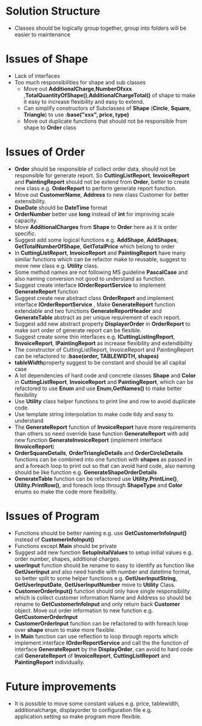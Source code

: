 ﻿# Solution Structure

 - Classes should be logically group together, group into folders will be easier to maintenance

# Issues of Shape

 - Lack of interfaces
 - Too much responsibilities for shape and sub classes
	 - Move out **AdditionalCharge**,**NumberOfxxx** ,**TotalQuantityOfShape()**,**AdditionalChargeTotal()** of shape to make it easy to increase flexibility and easy to extend.
	 - Can simplify constructors of  Subclasses of **Shape** (**Circle**, **Square**, **Triangle**) to use **:base("xxx", price, type)**
	 - Move out duplicate functions that should not be responsible from shape to **Order** class
# Issues of Order
 - **Order** should be  responsible of collect order data, should not be responsible for generate report. So **CuttingListReport**, **InvoiceReport** and **PaintingReport** should not be extend from **Order**, better to create new class e.g. **OrderReport** to perform generate report function.
 - Move out **CustomerName**, **Address**  to new class Customer for better extensibility.
 - **DueDate** should be **DateTime** format
 - **OrderNumber** better use **long** instead of **int** for improving scale capacity.
 - Move **AdditionalCharges** from **Shape** to **Order** here as it is order specific.
 - Suggest add some logical functions e.g. **AddShape**, **AddShapes**, **GetTotalNumberOfShape**, **GetTotalPrice** which belong to order
 - In **CuttingListReport**, **InvoiceReport** and **PaintingReport** have many similar functions which can be refactor make to reusable, suggest to move new class e.g. **Utility** class.
 - Some method names are not following MS guideline **PascalCase** and also naming conversion not good to understand as function.
 - Suggest create interface **IOrderReportService** to implement **GenerateReport** function
 - Suggest create new abstract class **OrderReport** and implement interface **IOrderReportService** , Make **GenerateReport** function extendable and two functions **GenerateReportHeader** and **GenerateTable** abstract as per unique requirement of each report.
 - Suggest add new abstract property **DisplayerOrder** in **OrderReport** to make sort order of generate report can be flexible.
 - Suggest create some thin interfaces e.g. **ICuttingListingReport**, **IInvoiceReport**, **IPaintingReport** as increase flexibility and extendibility
 - The constructor of CuttingListReport, InvoiceReport and PaintingReport can be refactored to  **:base(order, TABLEWIDTH, shapes)**
 - **tableWidth**property  suggest to be constant and should be all capital case
 - A lot dependencies of hard code and concrete classes  **Shape** and **Color** in  **CuttingListReport**, **InvoiceReport** and **PaintingReport**, which can be refactored to use **Enum** and use **Enum,GetNames()** to make better flexibility
 - Use **Utility** class helper functions to print line and row to avoid duplicate code.
 - Use template string interpolation to make code tidy and easy to understand
 - The **GenerateReport** function of **InvoiceReport** have more requirements than others so need override base function **GenerateReport** with add new function **GenerateInvoiceReport** (implement interface **IInvoiceReport**)
 - **OrderSquareDetails**, **OrderTriangleDetails** and **OrderCircleDetails** functions can be combined into one function with **shapes** as passed in and a foreach loop to print out so that can avoid hard code, also naming should be like function e.g. **GenerateShapeOrderDetails**
 - **GenerateTable** function can be refactored use **Utility.PrintLine()**, **Utility.PrintRow()**, and foreach loop through **ShapeType** and **Color** enums so make the code more flexibility.

# Issues of Program

 - Functions should be better naming e.g. use **GetCustomerInfoInput()** instead of **CustomerInfoInput()**
 - Functions except **Main** should be private
 - Suggest add new function **SetupInitalValues** to setup initial values e.g. order number, shapes, additional charges.
 - **userInput** function should be rename to easy to identify as function like **GetUserInput** and also need handle with number and datetime format, so better split to some helper functions e.g. **GetUserInputString**, **GetUserInputDate**, **GetUserInputNumber** move to **Utility** Class.
 - **CustomerOrderInput()** function should only have single responsibility which is collect customer information Name and Address so should be rename to **GetCustomerInfoInput** and only return back **Customer** object. Move out order information to new function e.g. **GetCustomerOrderInput**
 - **CustomerOrderInput**  function can be refactored to with foreach loop over **shape** enum to make more flexible. 
 - In **Main** function can use reflection to loop through reports which implement interface **IOrderReportService** and call the the function of interface **GenerateReport** by the **DisplayOrder**, can avoid to hard code call **GenerateReport** of **InvoiceReport**, **CuttingListReport** and **PaintingReport** individually.
# Future improvements
 
 - It is possible to move some constant values e.g. price, tablewidth, additionalcharge, displayorder to configuration file e.g. application.setting so make program more flexible.

